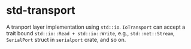 # std-transport

A tranport layer implementation using `std::io`.
`IoTransport` can accept a trait bound `std::io::Read + std::io::Write`, e.g., `std::net::Stream`, `SerialPort` struct in `serialport` crate, and so on.
